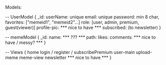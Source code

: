 

Models: 

-- UserModel {
    _id:
    userName: unique
    email: unique
    password: min 8 char, 
    favorites: ["memeid1", "memeid2"...]
    role: [user, admin, premium, guest(viewer)]
    profile-pic: *** nice to have *** 
    <!-- with defaults -->
    subscribed: (to newsletter)
}

-- memeModel {
    _id:
    name: *** ??? ***
    path:
    likes: 
    comments: *** nice to have / messy? ***
}

-- Views {
    home
    login / register / subscribePremium
    user-main
    upload-meme
    meme-view
    newsletter *** nice to have ***
}